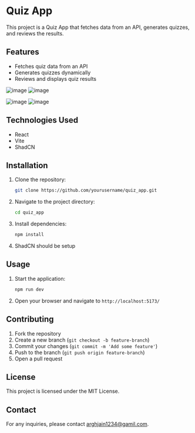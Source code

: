 # Quiz App

This project is a Quiz App that fetches data from an API, generates quizzes, and reviews the results.

## Features

- Fetches quiz data from an API
- Generates quizzes dynamically
- Reviews and displays quiz results

![image](https://github.com/user-attachments/assets/9419a990-f64a-4892-9724-5059aa75be0e) ![image](https://github.com/user-attachments/assets/e507a383-58b5-4747-902e-eb626d95bc18)

![image](https://github.com/user-attachments/assets/7dd3cc6c-2345-47da-a4c8-cb0df372a7e1) ![image](https://github.com/user-attachments/assets/601f66ad-6626-46c7-b048-93344d6b6c53)


## Technologies Used

- React
- Vite
- ShadCN

## Installation

1. Clone the repository:
    ```sh
    git clone https://github.com/yourusername/quiz_app.git
    ```
2. Navigate to the project directory:
    ```sh
    cd quiz_app
    ```
3. Install dependencies:
    ```sh
    npm install
    ```
4. ShadCN should be setup


## Usage

1. Start the application:
    ```sh
    npm run dev
    ```
2. Open your browser and navigate to `http://localhost:5173/`


## Contributing

1. Fork the repository
2. Create a new branch (`git checkout -b feature-branch`)
3. Commit your changes (`git commit -m 'Add some feature'`)
4. Push to the branch (`git push origin feature-branch`)
5. Open a pull request

## License

This project is licensed under the MIT License.

## Contact

For any inquiries, please contact [arghjain1234@gamil.com](mailto:arghjain1234@gamil.com).

